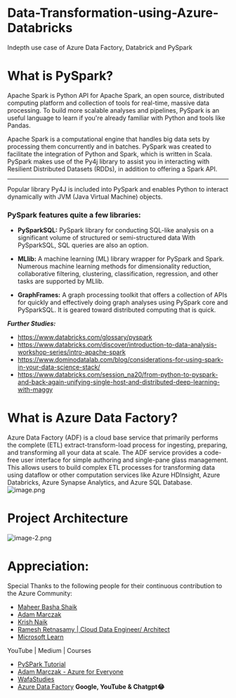 # Data-Transformation-using-Azure-Databricks
Indepth use case of Azure Data Factory, Databrick and PySpark

# What is PySpark?

Apache Spark is Python API for Apache Spark, an open source, distributed computing platform and collection of tools for real-time, massive data processing.
To build more scalable analyses and pipelines, PySpark is an useful language to learn if you're already familiar with Python and tools like Pandas.

Apache Spark is a computational engine that handles big data sets by processing them concurrently and in batches. PySpark was created to facilitate the integration of Python and Spark, which is written in Scala. PySpark makes use of the Py4j library to assist you in interacting with Resilient Distributed Datasets (RDDs), in addition to offering a Spark API.

-----

Popular library Py4J is included into PySpark and enables Python to interact dynamically with JVM (Java Virtual Machine) objects.

### PySpark features quite a few libraries:

- **PySparkSQL:** PySpark library for conducting SQL-like analysis on a significant volume of structured or semi-structured data With PySparkSQL, SQL queries are also an option.


- **MLlib:** A machine learning (ML) library wrapper for PySpark and Spark. Numerous machine learning methods for dimensionality reduction, collaborative filtering, clustering, classification, regression, and other tasks are supported by MLlib.


- **GraphFrames:** A graph processing toolkit that offers a collection of APIs for quickly and effectively doing graph analyses using PySpark core and PySparkSQL. It is geared toward distributed computing that is quick.

***Further Studies:***
- https://www.databricks.com/glossary/pyspark
- https://www.databricks.com/discover/introduction-to-data-analysis-workshop-series/intro-apache-spark
- https://www.dominodatalab.com/blog/considerations-for-using-spark-in-your-data-science-stack/
- https://www.databricks.com/session_na20/from-python-to-pyspark-and-back-again-unifying-single-host-and-distributed-deep-learning-with-maggy

# What is Azure Data Factory?
Azure Data Factory (ADF) is a cloud base service that primarily performs the complete (ETL) extract-transform-load process for ingesting, preparing, and transforming all your data at scale. The ADF service provides a code-free user interface for simple authoring and single-pane glass management. This allows users to build complex ETL processes for transforming data using dataflow or other computation services like Azure HDInsight, Azure Databricks, Azure Synapse Analytics, and Azure SQL Database.
![image.png](attachment:image.png)

# Project Architecture
![image-2.png](attachment:image-2.png)

# Appreciation:
Special Thanks to the following people for their continuous contribution to the Azure Community:
- [Maheer Basha Shaik](https://www.linkedin.com/in/maheer-basha-shaik-b50247102/)
- [Adam Marczak](https://www.linkedin.com/in/adam-marczak/)
- [Krish Naik](https://www.linkedin.com/in/naikkrish/)
- [Ramesh Retnasamy | Cloud Data Engineer/ Architect](https://www.linkedin.com/in/ramesh-retnasamy/)
- [Microsoft Learn](https://learn.microsoft.com/en-us/training/paths/data-engineer-azure-databricks/)

YouTube | Medium | Courses
- [PySPark Tutorial](https://www.youtube.com/watch?v=_C8kWso4ne4)
- [Adam Marczak - Azure for Everyone](https://www.youtube.com/@Azure4Everyone)
- [WafaStudies](https://www.youtube.com/@WafaStudies)
- [Azure Data Factory](https://www.udemy.com/course/learn-azure-data-factory-from-scratch/learn/lecture/23973042#overview)
**Google, YouTube & Chatgpt😂**
